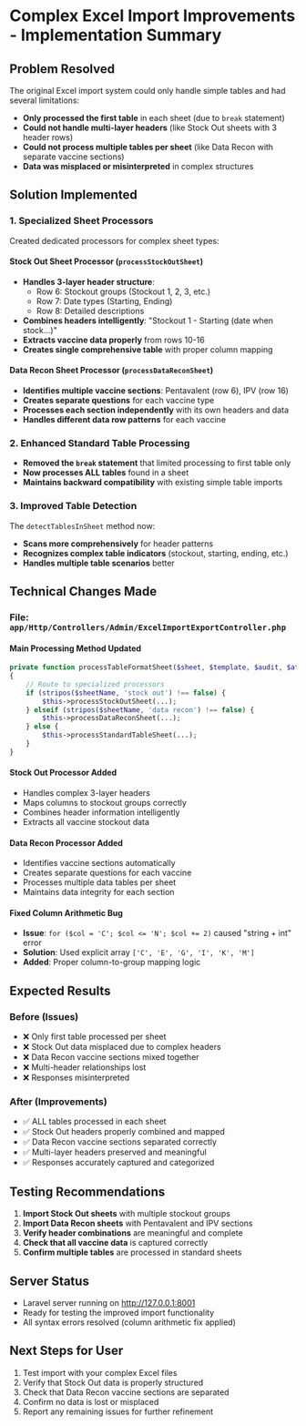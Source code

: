 # Complex Excel Import Improvements - Implementation Summary

## Problem Resolved
The original Excel import system could only handle simple tables and had several limitations:
- **Only processed the first table** in each sheet (due to `break` statement)
- **Could not handle multi-layer headers** (like Stock Out sheets with 3 header rows)
- **Could not process multiple tables per sheet** (like Data Recon with separate vaccine sections)
- **Data was misplaced or misinterpreted** in complex structures

## Solution Implemented

### 1. Specialized Sheet Processors
Created dedicated processors for complex sheet types:

#### Stock Out Sheet Processor (`processStockOutSheet`)
- **Handles 3-layer header structure**:
  - Row 6: Stockout groups (Stockout 1, 2, 3, etc.)
  - Row 7: Date types (Starting, Ending)
  - Row 8: Detailed descriptions
- **Combines headers intelligently**: "Stockout 1 - Starting (date when stock...)"
- **Extracts vaccine data properly** from rows 10-16
- **Creates single comprehensive table** with proper column mapping

#### Data Recon Sheet Processor (`processDataReconSheet`)
- **Identifies multiple vaccine sections**: Pentavalent (row 6), IPV (row 16)
- **Creates separate questions** for each vaccine type
- **Processes each section independently** with its own headers and data
- **Handles different data row patterns** for each vaccine

### 2. Enhanced Standard Table Processing
- **Removed the `break` statement** that limited processing to first table only
- **Now processes ALL tables** found in a sheet
- **Maintains backward compatibility** with existing simple table imports

### 3. Improved Table Detection
The `detectTablesInSheet` method now:
- **Scans more comprehensively** for header patterns
- **Recognizes complex table indicators** (stockout, starting, ending, etc.)
- **Handles multiple table scenarios** better

## Technical Changes Made

### File: `app/Http/Controllers/Admin/ExcelImportExportController.php`

#### Main Processing Method Updated
```php
private function processTableFormatSheet($sheet, $template, $audit, $attachment, &$importStats, $isFirstImport): void
{
    // Route to specialized processors
    if (stripos($sheetName, 'stock out') !== false) {
        $this->processStockOutSheet(...);
    } elseif (stripos($sheetName, 'data recon') !== false) {
        $this->processDataReconSheet(...);
    } else {
        $this->processStandardTableSheet(...);
    }
}
```

#### Stock Out Processor Added
- Handles complex 3-layer headers
- Maps columns to stockout groups correctly
- Combines header information intelligently
- Extracts all vaccine stockout data

#### Data Recon Processor Added
- Identifies vaccine sections automatically
- Creates separate questions for each vaccine
- Processes multiple data tables per sheet
- Maintains data integrity for each section

#### Fixed Column Arithmetic Bug
- **Issue**: `for ($col = 'C'; $col <= 'N'; $col += 2)` caused "string + int" error
- **Solution**: Used explicit array `['C', 'E', 'G', 'I', 'K', 'M']`
- **Added**: Proper column-to-group mapping logic

## Expected Results

### Before (Issues)
- ❌ Only first table processed per sheet
- ❌ Stock Out data misplaced due to complex headers
- ❌ Data Recon vaccine sections mixed together
- ❌ Multi-header relationships lost
- ❌ Responses misinterpreted

### After (Improvements)
- ✅ ALL tables processed in each sheet
- ✅ Stock Out headers properly combined and mapped
- ✅ Data Recon vaccine sections separated correctly
- ✅ Multi-layer headers preserved and meaningful
- ✅ Responses accurately captured and categorized

## Testing Recommendations

1. **Import Stock Out sheets** with multiple stockout groups
2. **Import Data Recon sheets** with Pentavalent and IPV sections
3. **Verify header combinations** are meaningful and complete
4. **Check that all vaccine data** is captured correctly
5. **Confirm multiple tables** are processed in standard sheets

## Server Status
- Laravel server running on http://127.0.0.1:8001
- Ready for testing the improved import functionality
- All syntax errors resolved (column arithmetic fix applied)

## Next Steps for User
1. Test import with your complex Excel files
2. Verify that Stock Out data is properly structured
3. Check that Data Recon vaccine sections are separated
4. Confirm no data is lost or misplaced
5. Report any remaining issues for further refinement
